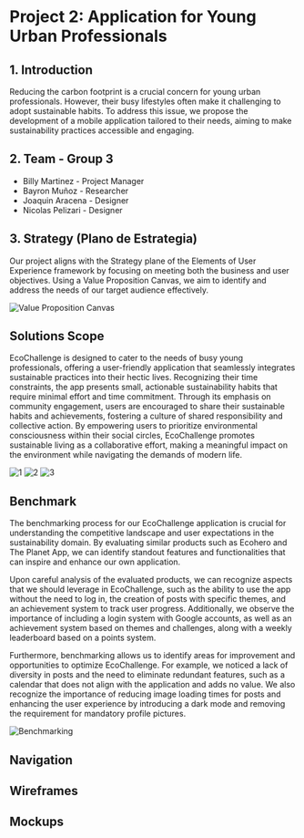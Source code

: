 # Project 2: Application for Young Urban Professionals

## 1. Introduction
Reducing the carbon footprint is a crucial concern for young urban professionals. However, their busy lifestyles often make it challenging to adopt sustainable habits. To address this issue, we propose the development of a mobile application tailored to their needs, aiming to make sustainability practices accessible and engaging.


## 2. Team - Group 3

- Billy Martinez    - Project Manager
- Bayron Muñoz      - Researcher
- Joaquin Aracena   - Designer
- Nicolas Pelizari  - Designer

## 3. Strategy (Plano de Estrategia)
Our project aligns with the Strategy plane of the Elements of User Experience framework by focusing on meeting both the business and user objectives. Using a Value Proposition Canvas, we aim to identify and address the needs of our target audience effectively.

![Value Proposition Canvas](https://github.com/rileydev23/proyecto-2-ui/blob/main/Canvas%20propuesta%20de%20valor.png?raw=true)

## Solutions Scope

EcoChallenge is  designed to cater to the needs of busy young professionals, offering a user-friendly application that seamlessly integrates sustainable practices into their hectic lives. Recognizing their time constraints, the app presents small, actionable sustainability habits that require minimal effort and time commitment. Through its emphasis on community engagement, users are encouraged to share their sustainable habits and achievements, fostering a culture of shared responsibility and collective action. By empowering users to prioritize environmental consciousness within their social circles, EcoChallenge promotes sustainable living as a collaborative effort, making a meaningful impact on the environment while navigating the demands of modern life.

![1](https://github.com/rileydev23/proyecto-2-ui/assets/62442550/a9799550-822f-4816-b5d0-42cac7d86e59)
![2](https://github.com/rileydev23/proyecto-2-ui/assets/62442550/c2a2e5d1-87b7-4cfa-bacd-ea4c6b068955)
![3](https://github.com/rileydev23/proyecto-2-ui/assets/62442550/3ca383af-9045-4f66-97ad-23e6136af2ab)


## Benchmark

The benchmarking process for our EcoChallenge application is crucial for understanding the competitive landscape and user expectations in the sustainability domain. By evaluating similar products such as Ecohero and The Planet App, we can identify standout features and functionalities that can inspire and enhance our own application.

Upon careful analysis of the evaluated products, we can recognize aspects that we should leverage in EcoChallenge, such as the ability to use the app without the need to log in, the creation of posts with specific themes, and an achievement system to track user progress. Additionally, we observe the importance of including a login system with Google accounts, as well as an achievement system based on themes and challenges, along with a weekly leaderboard based on a points system.

Furthermore, benchmarking allows us to identify areas for improvement and opportunities to optimize EcoChallenge. For example, we noticed a lack of diversity in posts and the need to eliminate redundant features, such as a calendar that does not align with the application and adds no value. We also recognize the importance of reducing image loading times for posts and enhancing the user experience by introducing a dark mode and removing the requirement for mandatory profile pictures.

![Benchmarking](https://github.com/rileydev23/proyecto-2-ui/blob/main/Benchmarking.png)

## Navigation
## Wireframes
## Mockups

